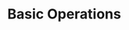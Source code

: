 # Basic Operations

<!--- WARNING: THIS FILE WAS AUTOGENERATED! DO NOT EDIT! Instead, edit the notebook w/the location & name as this file.-->


<DocSection type="class" name="FlowSpec" module="metaflow" heading_level="3" link="https://github.com/Netflix/metaflow/tree/master/metaflow/flowspec.py#L48">
<SigArgSection>
<SigArg name="use_cli" default="True" />
</SigArgSection>
<Description summary="Main class from which all Flows should inherit." />
<ParamSection name="Attributes">
	<Parameter name="script_name" />
	<Parameter name="index" />
	<Parameter name="input" />
</ParamSection>
</DocSection>



<DocSection type="method" name="FlowSpec.next" module="metaflow" heading_level="4" link="https://github.com/Netflix/metaflow/tree/master/metaflow/flowspec.py#L484">
<SigArgSection>
<SigArg name="self" /><SigArg name="*dsts" /><SigArg name="**kwargs" />
</SigArgSection>
<Description summary="Indicates the next step to execute at the end of this step" extended_summary="This statement should appear once and only once in each and every step (except the `end`\nstep). Furthermore, it should be the last statement in the step.\n\nThere are several valid formats to specify the next step:\n    - Straight-line connection: self.next(self.next_step) where `next_step` is a method in\n      the current class decorated with the `@step` decorator\n    - Static fan-out connection: self.next(self.step1, self.step2, ...) where `stepX` are\n      methods in the current class decorated with the `@step` decorator\n    - Foreach branch:\n        self.next(self.foreach_step, foreach='foreach_iterator')\n      In this situation, `foreach_step` is a method in the current class decorated with the\n      `@step` docorator and `foreach_iterator` is a variable name in the current class that\n      evaluates to an iterator. A task will be launched for each value in the iterator and\n      each task will execute the code specified by the step `foreach_step`." />
<ParamSection name="Raises">
	<Parameter type="InvalidNextException" desc="Raised if the format of the arguments does not match one of the ones given above." />
</ParamSection>
</DocSection>



<DocSection type="method" name="FlowSpec.foreach_stack" module="metaflow" heading_level="4" link="https://github.com/Netflix/metaflow/tree/master/metaflow/flowspec.py#L271">
<SigArgSection>
<SigArg name="self" />
</SigArgSection>
<Description summary="Returns the current stack of foreach steps for the current step" extended_summary="This effectively corresponds to the indexes and values at the various levels of nesting.\nFor example, considering the following code:\n```\n@step\ndef root(self):\n    self.split_1 = ['a', 'b', 'c']\n    self.next(self.nest_1, foreach='split_1')\n\n@step\ndef nest_1(self):\n    self.split_2 = ['d', 'e', 'f', 'g']\n    self.next(self.nest_2, foreach='split_2'):\n\n@step\ndef nest_2(self):\n    foo = self.foreach_stack()\n```\nfoo will take the following values in the various tasks for nest_2:\n    [(0, 3, 'a'), (0, 4, 'd')]\n    [(0, 3, 'a'), (1, 4, 'e')]\n    ...\n    [(0, 3, 'a'), (3, 4, 'g')]\n    [(1, 3, 'b'), (0, 4, 'd')]\n    ...\n\nwhere each tuple corresponds to:\n    - the index of the task for that level of the loop\n    - the number of splits for that level of the loop\n    - the value for that level of the loop\nNote that the last tuple returned in a task corresponds to:\n    - first element: value returned by self.index\n    - third element: value returned by self.input" />
<ParamSection name="Returns">
	<Parameter type="List[Tuple[int, int, object]]" desc="An array describing the current stack of foreach steps" />
</ParamSection>
</DocSection>

